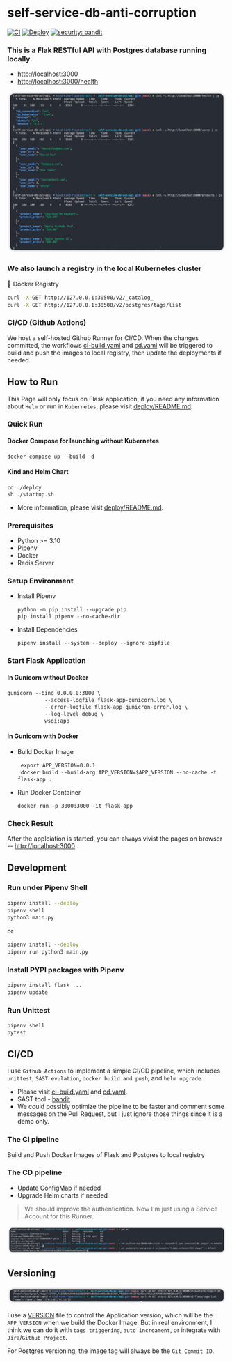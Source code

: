 # self-service-db-anti-corruption
[![CI](https://github.com/davidh83110/self-service-db-acl-api/actions/workflows/ci-build.yaml/badge.svg?branch=main)](https://github.com/davidh83110/self-service-db-acl-api/actions/workflows/ci-build.yaml)
[![Deploy](https://github.com/davidh83110/self-service-db-acl-api/actions/workflows/cd.yaml/badge.svg?branch=main)](https://github.com/davidh83110/self-service-db-acl-api/actions/workflows/cd.yaml)
[![security: bandit](https://img.shields.io/badge/security-bandit-yellow.svg)](https://github.com/PyCQA/bandit)

### This is a Flak RESTful API with Postgres database running locally.
- [http://localhost:3000](http://localhost:3000)
- [http://localhost:3000/health](http://localhost:3000/health)

![alt text](img/flask_status.png)

### We also launch a registry in the local Kubernetes cluster
🐳 Docker Registry 
```bash
curl -X GET http://127.0.0.1:30500/v2/_catalog_
curl -X GET http://127.0.0.1:30500/v2/postgres/tags/list  
```

### CI/CD (Github Actions)
We host a self-hosted Github Runner for CI/CD. When the changes committed, the workflows [ci-build.yaml](.github/workflows/ci-build.yaml) and [cd.yaml](.github/workflows/cd.yaml) will be triggered to build and push the images to local registry, then update the deployments if needed.



## How to Run
This Page will only focus on Flask application, 
if you need any information about `Helm` or run in `Kubernetes`, 
please visit [deploy/README.md](deploy%2FREADME.md).

### Quick Run
#### Docker Compose for launching without Kubernetes
```commandline
docker-compose up --build -d
```

#### Kind and Helm Chart
```commandline
cd ./deploy
sh ./startup.sh
```
- More information, please visit [deploy/README.md](deploy%2FREADME.md).

### Prerequisites
- Python >= 3.10
- Pipenv
- Docker 
- Redis Server

### Setup Environment
- Install Pipenv 
  ```commandline
  python -m pip install --upgrade pip
  pip install pipenv --no-cache-dir
  ```
- Install Dependencies
  ```commandline
  pipenv install --system --deploy --ignore-pipfile
  ```

  
### Start Flask Application
#### In Gunicorn without Docker
```commandline
gunicorn --bind 0.0.0.0:3000 \
            --access-logfile flask-app-gunicorn.log \
            --error-logfile flask-app-gunicron-error.log \
            --log-level debug \
            wsgi:app
```

#### In Gunicorn with Docker
- Build Docker Image
  ```commandline
   export APP_VERSION=0.0.1
   docker build --build-arg APP_VERSION=$APP_VERSION --no-cache -t flask-app .
  ```
- Run Docker Container
  ```commandline
  docker run -p 3000:3000 -it flask-app
  ```


### Check Result
After the applciation is started, you can always vivist the pages on browser --
[http://localhost:3000](http://localhost:3000) .



## Development
### Run under Pipenv Shell  
```bash
pipenv install --deploy
pipenv shell
python3 main.py
```
or 
```bash
pipenv install --deploy
pipenv run python3 main.py
```

### Install PYPI packages with Pipenv
```bash
pipenv install flask ...
pipenv update
```

### Run Unittest
```commandline
pipenv shell
pytest
```


## CI/CD 
I use `Github Actions` to implement a simple CI/CD pipeline, 
which includes `unittest`, `SAST evulation`, `docker build and push`, and `helm upgrade`.
- Please visit [ci-build.yaml](.github%2Fworkflows%2Fci-build.yaml) and [cd.yaml](.github/workflows/cd.yaml).
- SAST tool - [bandit](https://github.com/PyCQA/bandit)
- We could possibly optimize the pipeline to be faster and comment some messages on the Pull Request, but I just ignore those things since it is a demo only.

### The CI pipeline
Build and Push Docker Images of Flask and Postgres to local registry

### The CD pipeline
- Update ConfigMap if needed
- Upgrade Helm charts if needed
> We should improve the authentication. Now I'm just using a Service Account for this Runner.

![alt text](img/kube_status.png)

## Versioning
![alt text](img/registry_list.png)

I use a [VERSION](VERSION) file to control the Application version, which will be the `APP_VERSION` when we build the Docker Image.
But in real environment, I think we can do it with `tags triggering`, `auto increament`, or integrate with `Jira`/`Github Project`. 

For Postgres versioning, the image tag will always be the `Git Commit ID`.

